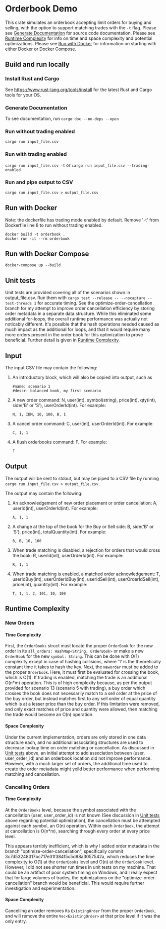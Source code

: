 # Orderbook Demo
This crate simulates an orderbook accepting limit orders for buying and selling, with the option to support matching trades with the `-t` flag. Please see [Generate Documentation](#generate-documentation) for source code documentation. Please see [Runtime Complexity](#runtime-complexity) for info on time and space complexity and potential optimizations. Please see [Run with Docker](#run-with-docker) for information on starting with either Docker or Docker Compose.

## Build and run locally

### Install Rust and Cargo
See https://www.rust-lang.org/tools/install for the latest Rust and Cargo tools for your OS.

### Generate Documentation
To see documentation, run `cargo doc --no-deps --open`

### Run without trading enabled
`cargo run input_file.csv`
### Run with trading enabled
`cargo run input_file.csv -t` or `cargo run input_file.csv --trading-enabled`
### Run and pipe output to CSV
`cargo run input_file.csv > output_file.csv`

## Run with Docker
Note: the dockerfile has trading mode enabled by default. Remove '-t' from Dockerfile line 8 to run without trading enabled.
```
docker build -t orderbook .
docker run -it --rm orderbook
```

## Run with Docker Compose
`docker-compose up --build`

## Unit tests
Unit tests are provided covering all of the scenarios shown in output_file.csv. Run them with `cargo test --release -- --nocapture --test-threads 1` for accurate timing.
See the optimize-order-cancellation branch for my attempt to improve order cancellation efficiency by storing order metadata in a separate data structure. While this eliminated some additional for-loops, the overall runtime performance was actually not noticably different. It's possible that the hash operations needed caused as much impact as the additional for loops, and that it would require many more orders present in the order book for this optimization to prove beneficial. Further detail is given in [Runtime Complexity](#runtime-complexity).

## Input
The input CSV file may contain the following:
1. An introductory block, which will also be copied into output, such as 
    ```
    #name: scenario 1
    #descr: balanced book, my first scenario
    ```
1. A new order command: N, user(int), symbol(string), price(int), qty(int), side('B' or 'S'), userOrderId(int). For example: 
    ```
    N, 1, IBM, 10, 100, B, 1
    ```
1. A cancel order command: C, user(int), userOrderId(int). For example:
    ```
    C, 1, 1
    ```
1. A flush orderbooks command: F. For example:
    ```
    F
    ```

## Output
The output will be sent to stdout, but may be piped to a CSV file by running `cargo run input_file.csv > output_file.csv`.

The output may contain the following:
1. An acknowledgement of new order placement or order cancellation: A, userId(int), userOrderId(int). For example:
    ```
    A, 1, 1
    ```
1. A change at the top of the book for the Buy or Sell side: B, side('B' or 'S'), price(int), totalQuantity(int). For example:
    ```
    B, B, 10, 100
    ```
1. When trade matching is disabled, a rejection for orders that would cross the book: R, userId(int), userOrderId(int). For example:
    ```
    R, 1, 1
    ```
1. When trade matching is enabled, a matched order acknowledgement: T, userIdBuy(int), userOrderIdBuy(int), userIdSell(int), userOrderIdSell(int), price(int), quantity(int). For example:
    ```
    T, 1, 1, 2, 101, 10, 100
    ````

## Runtime Complexity
### New Orders
#### Time Complexity
First, the `OrderBooks` struct must locate the proper `OrderBook` for the new order in its `all_orders: HashMap<String, OrderBook>` or make a new `OrderBook` for the new `symbol: String`. This can be done with O(1) complexity except in case of hashing collisions, where '1' is the theoretically constant time it takes to hash the key.
Next, the `NewOrder` must be added to the proper `Orderbook`. Here, it must first be evaluated for crossing the book, which is O(1). If trading is enabled, matching the trade is an additional O(n*m) operation. This is of high complexity because, as per the output provided for scenario 13 (scenario 5 with trading), a buy order which crosses the book does not necessarily match to a sell order at the price of the buy order, but instead matches first to any sell order of equal quantity which is at a lesser price than the buy order. If this limitation were removed, and only exact matches of price and quantity were allowed, then matching the trade would become an O(n) operation. 
#### Space Complexity
Under the current implementation, orders are only stored in one data structure each, and no additional associating structures are used to decrease lookup time on order matching or cancellation. As discussed in [Unit tests](#unit-tests) above, an initial attempt to add association between (user, user_order_id) and an orderbook location did not improve performance. However, with a much larger set of orders, the additional time used to create the order metadata might yeild better performance when performing matching and cancellation.

### Cancelling Orders
#### Time Complexity
At the `OrderBooks` level, because the symbol associated with the cancellation (user, user_order_id) is not known (See discussion in [Unit tests](#unit-tests) above regarding potential optimization), the cancellation must be attempted against each symbol, an O(n) operation. Within each `OrderBook`, the attempt at cancellation is O(n*m), searching through every order at every price level. 

This appears terribly inefficient, which is why I added order metadata in the branch "optimize-order-cancellation", specifically commit 3c7d53248317bc717e31f384f5c5d88a3057542a, which reduces the time complexity to O(1) at the `OrderBooks` level and O(n) at the `OrderBook` level. However, I did not see shorter run times in unit tests on my machine. That could be an artifact of poor system timing on Windows, and I really expect that for large volumes of trades, the optimizations on the "optimize-order-cancellation" branch would be beneficial. This would require further investigation and experimentation.
#### Space Complexity
Cancelling an order removes its `ExistingOrder` from the proper `OrderBook`, and will remove the entire `Vec<ExistingOrder>` at that price level if it was the only entry.
